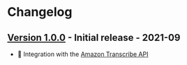 # Changelog

## [Version 1.0.0](https://github.com/dataiku/dss-plugin-amazon-transcribe/releases/tag/v1.0.0) - Initial release - 2021-09
- 🚀 Integration with the [Amazon Transcribe API](https://aws.amazon.com/transcribe/)